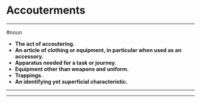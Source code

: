 # Accouterments
---
#noun
- **The act of accoutering.**
- **An article of clothing or equipment, in particular when used as an accessory.**
- **Apparatus needed for a task or journey.**
- **Equipment other than weapons and uniform.**
- **Trappings.**
- **An identifying yet superficial characteristic.**
---
---
